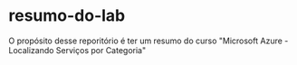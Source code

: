 # resumo-do-lab
O propósito desse reporitório é ter um resumo do curso "Microsoft Azure - Localizando Serviços por Categoria"
